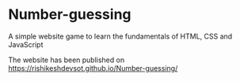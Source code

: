 # Number-guessing
A simple website game to learn the fundamentals of HTML, CSS and JavaScript

The website has been published on https://rishikeshdevsot.github.io/Number-guessing/
